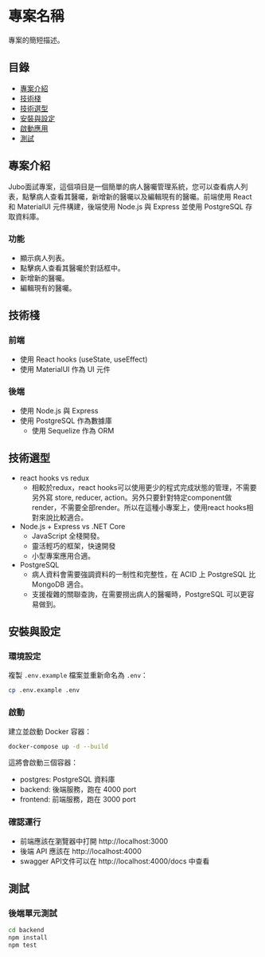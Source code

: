 # 專案名稱

專案的簡短描述。

## 目錄

- [專案介紹](#專案介紹)
- [技術棧](#技術棧)
- [技術選型](#技術選型)
- [安裝與設定](#安裝與設定)
- [啟動應用](#啟動應用)
- [測試](#測試)

## 專案介紹

Jubo面試專案，這個項目是一個簡單的病人醫囑管理系統，您可以查看病人列表，點擊病人查看其醫囑，新增新的醫囑以及編輯現有的醫囑。前端使用 React 和 MaterialUI 元件構建，後端使用 Node.js 與 Express 並使用 PostgreSQL 存取資料庫。

### 功能
- 顯示病人列表。
- 點擊病人查看其醫囑於對話框中。
- 新增新的醫囑。
- 編輯現有的醫囑。

## 技術棧
### 前端
- 使用 React hooks (useState, useEffect)
- 使用 MaterialUI 作為 UI 元件
### 後端
- 使用 Node.js 與 Express
- 使用 PostgreSQL 作為數據庫
  - 使用 Sequelize 作為 ORM

## 技術選型
- react hooks vs redux
  - 相較於redux，react hooks可以使用更少的程式完成狀態的管理，不需要另外寫 store, reducer, action。另外只要針對特定component做render，不需要全部render。所以在這種小專案上，使用react hooks相對來說比較適合。
- Node.js + Express vs .NET Core
  - JavaScript 全棧開發。
  - 靈活輕巧的框架，快速開發
  - 小型專案應用合適。
- PostgreSQL
  - 病人資料會需要強調資料的一制性和完整性，在 ACID 上 PostgreSQL 比 MongoDB 適合。
  - 支援複雜的關聯查詢，在需要撈出病人的醫囑時，PostgreSQL 可以更容易做到。

## 安裝與設定

### 環境設定

複製 `.env.example` 檔案並重新命名為 `.env`：
   ```bash
   cp .env.example .env
   ```

### 啟動
建立並啟動 Docker 容器：
   ```bash
   docker-compose up -d --build
   ```

這將會啟動三個容器：
- postgres: PostgreSQL 資料庫
- backend: 後端服務，跑在 4000 port
- frontend: 前端服務，跑在 3000 port

### 確認運行
- 前端應該在瀏覽器中打開 http://localhost:3000
- 後端 API 應該在 http://localhost:4000
- swagger API文件可以在 http://localhost:4000/docs 中查看
## 測試

### 後端單元測試

```bash
cd backend
npm install
npm test
```


